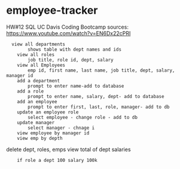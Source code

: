 # employee-tracker
HW#12 SQL UC Davis Coding Bootcamp
sources: https://www.youtube.com/watch?v=EN6Dx22cPRI

      view all departments
            shows table with dept names and ids
        view all roles
            job title, role id, dept, salary
        view all Employees
            emp id, first name, last name, job title, dept, salary, manager id
        add a department
            prompt to enter name-add to database
        add a role
            prompt to enter name, salary, dept- add to database
        add an employee
            prompt to enter first, last, role, manager- add to db
        update an employee role
            select employee - change role - add to db
        update manager
            select manager - chnage i
        view employee by manager id
        view emp by depth
delete dept, roles, emps
        view total of dept salaries


        if role a dept 100 salary 100k